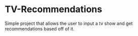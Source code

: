 # TV-Recommendations
Simple project that allows the user to input a tv show and get recommendations based off of it.

